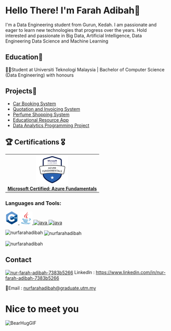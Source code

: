 # Hello There! I'm Farah Adibah👋


I'm a Data Engineering student from Gurun, Kedah. I am passionate and eager to learn new technologies that progress over the years. 
Hold interested and passionate in Big Data, Artificial Intelligence, Data Engineering Data Science and Machine Learning


## Education📗

👩‍🎓Student at Universiti Teknologi Malaysia | Bachelor of Computer Science (Data Engineering) with honours


## Projects📗
- [Car Booking System](https://github.com/nurfarahadibah/Car-Booking-System)
- [Quotation and Invoicing System]()
- [Perfume Shopping System](https://github.com/nurfarahadibah/Perfume-System)
- [Educational Resource App](https://github.com/nurfarahadibah/Jamin-Belaja)
- [Data Analytics Programming Project](https://github.com/nurfarahadibah/Data-Analytics-Programming-Project)

## 🏆 Certifications 🎖️
<table> <tr> <td align="center"> <a href="https://www.credly.com/badges/a0e829e5-5c32-4935-a5ea-a5e0eaca8d3e"> <img src="https://github.com/nurfarahadibah/nurfarahadibah/blob/main/image/certificate/azure%20fundamental.png" width="100px" height="auto"/><br/> <b>Microsoft Certified: Azure Fundamentals</b> </a> </td>  </tr> </table>

<h3 align="left">Languages and Tools:</h3>
<p align="left"> <a href="https://www.w3schools.com/cpp/" target="_blank" rel="noreferrer"> <img src="https://raw.githubusercontent.com/devicons/devicon/master/icons/cplusplus/cplusplus-original.svg" alt="cplusplus" width="40" height="40"/> </a> <a href="https://www.java.com" target="_blank" rel="noreferrer"> <img src="https://raw.githubusercontent.com/devicons/devicon/master/icons/java/java-original.svg" alt="java" width="40" height="40"/> </a>
 <a href="" target="_blank" rel="noreferrer"> <img src="https://s3.dualstack.us-east-2.amazonaws.com/pythondotorg-assets/media/community/logos/python-logo-only.png" alt="java" width="40" height="40"/> </a>
 <a href="" target="_blank" rel="noreferrer"> <img src="https://upload.wikimedia.org/wikipedia/commons/9/91/Dart-logo-icon.svg" alt="java" width="40" height="40"/> </a></p> 
</p> 

<p><img align="left" src="https://github-readme-stats.vercel.app/api/top-langs?username=nurfarahadibah&show_icons=true&locale=en&layout=compact" alt="nurfarahadibah" /></p>

<p>&nbsp;<img align="center" src="https://github-readme-stats.vercel.app/api?username=nurfarahadibah&show_icons=true&locale=en" alt="nurfarahadibah" /></p>

<p><img align="center" src="https://github-readme-streak-stats.herokuapp.com/?user=nurfarahadibah&" alt="nurfarahadibah" /></p>



## Contact
<a href="https://linkedin.com/in/nur-farah-adibah-7383b5266" target="blank"><img align="center" src="https://raw.githubusercontent.com/rahuldkjain/github-profile-readme-generator/master/src/images/icons/Social/linked-in-alt.svg" alt="nur-farah-adibah-7383b5266" height="15" width="15" /></a>
Linkedln : https://www.linkedin.com/in/nur-farah-adibah-7383b5266

📧Email : nurfarahadibah@graduate.utm.my

# Nice to meet you


![BearHugGIF](https://user-images.githubusercontent.com/128114912/227106161-8ed26296-3968-4a74-8547-26c8bd94244f.gif)


